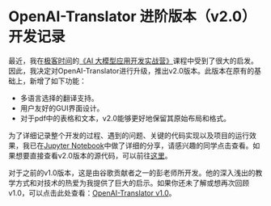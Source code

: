 # OpenAI-Translator 进阶版本（v2.0）开发记录

最近，我在[极客时间](https://time.geekbang.org/)的[《AI 大模型应用开发实战营》](https://u.geekbang.org/subject/llm/1005515)课程中受到了很大的启发。因此，我决定对OpenAI-Translator进行升级，推出v2.0版本。此版本在原有的基础上，新增了如下功能：

- 多语言选择的翻译支持。
- 用户友好的GUI界面设计。
- 对于pdf中的表格和文本，v2.0能够更好地保留其原始布局和格式。

为了详细记录整个开发的过程、遇到的问题、关键的代码实现以及项目的运行效果，我已在[Jupyter Notebook](链接_to_your_notebook)中做了详细的分享，请感兴趣的同学点击查看。如果想要直接查看v2.0版本的源代码，可以前往[这里](https://github.com/carrotProgrammer/OPENAI_TRANSLATOR/tree/master)。

对于之前的v1.0版本，这是由谷歌贡献者之一的彭老师所开发。他的深入浅出的教学方式和对技术的热爱为我提供了巨大的启示。如果你还未了解或想再次回顾v1.0，可以点击此处查看：[OpenAI-Translator v1.0](https://github.com/DjangoPeng/openai-quickstart/blob/main/openai-translator/README-CN.md)。
